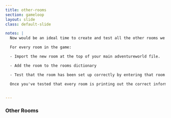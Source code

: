 ```yaml
---
title: other-rooms
section: gameloop
layout: slide
class: default-slide

notes: |
  Now would be an ideal time to create and test all the other rooms we want to use in our game.

  For every room in the game:

  - Import the new room at the top of your main adventureworld file.

  - Add the room to the rooms dictionary

  - Test that the room has been set up correctly by entering that room as the first room of the game.

  Once you've tested that every room is printing out the correct information, we can move on to the next step!


---
```



### Other Rooms
